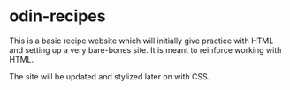 # odin-recipes
This is a basic recipe website which will initially give practice with HTML and setting up a very bare-bones site. It is meant to reinforce working with HTML.  
  
The site will be updated and stylized later on with CSS.